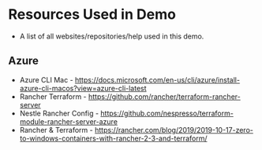 # Resources Used in Demo

- A list of all websites/repositories/help used in this demo.

## Azure

- Azure CLI Mac - https://docs.microsoft.com/en-us/cli/azure/install-azure-cli-macos?view=azure-cli-latest
- Rancher Terraform - https://github.com/rancher/terraform-rancher-server
- Nestle Rancher Config - https://github.com/nespresso/terraform-module-rancher-server-azure
- Rancher & Terraform - https://rancher.com/blog/2019/2019-10-17-zero-to-windows-containers-with-rancher-2-3-and-terraform/
